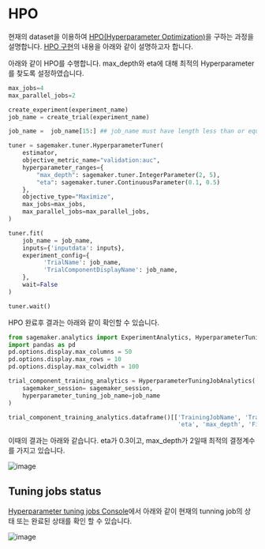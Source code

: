 # HPO

현재의 dataset을 이용하여 [HPO(Hyperparameter Optimization)](https://github.com/kyopark2014/ML-Algorithms/blob/main/hyperparameter-optimization.md)을 구하는 과정을 설명합니다. [HPO 구현](https://github.com/kyopark2014/aws-sagemaker/blob/main/training-basic/training-experiment-HPO.ipynb)의 내용을 아래와 같이 설명하고자 합니다.

아래와 같이 HPO를 수행합니다. max_depth와 eta에 대해 최적의 Hyperparameter를 찾도록 설정하였습니다. 

```python
max_jobs=4    
max_parallel_jobs=2  

create_experiment(experiment_name)
job_name = create_trial(experiment_name)

job_name =  job_name[15:] ## job_name must have length less than or equal to 32 for HPO

tuner = sagemaker.tuner.HyperparameterTuner(
    estimator,
    objective_metric_name="validation:auc",
    hyperparameter_ranges={
        "max_depth": sagemaker.tuner.IntegerParameter(2, 5),
        "eta": sagemaker.tuner.ContinuousParameter(0.1, 0.5)
    },
    objective_type="Maximize",
    max_jobs=max_jobs,   
    max_parallel_jobs=max_parallel_jobs,   
)

tuner.fit(
    job_name = job_name,
    inputs={'inputdata': inputs},
    experiment_config={
          'TrialName': job_name,
          'TrialComponentDisplayName': job_name,
    },
    wait=False
)

tuner.wait()
```

HPO 완료후 결과는 아래와 같이 확인할 수 있습니다.

```python
from sagemaker.analytics import ExperimentAnalytics, HyperparameterTuningJobAnalytics
import pandas as pd
pd.options.display.max_columns = 50
pd.options.display.max_rows = 10
pd.options.display.max_colwidth = 100

trial_component_training_analytics = HyperparameterTuningJobAnalytics(
    sagemaker_session= sagemaker_session,
    hyperparameter_tuning_job_name=job_name
)

trial_component_training_analytics.dataframe()[['TrainingJobName', 'TrainingJobStatus', 
                                                'eta', 'max_depth', 'FinalObjectiveValue']]
```

이때의 결과는 아래와 같습니다. eta가 0.3이고, max_depth가 2일때 최적의 결정계수를 가지고 있습니다. 

![image](https://user-images.githubusercontent.com/52392004/190898211-4c6c8801-1da4-43b4-8fc9-ce87cd33f9ad.png)



## Tuning jobs status

[Hyperparameter tuning jobs Console](https://ap-northeast-2.console.aws.amazon.com/sagemaker/home?region=ap-northeast-2#/hyper-tuning-jobs)에서 아래와 같이 현재의 tunning job의 상태 또는 완료된 상태를 확인 할 수 있습니다. 

![image](https://user-images.githubusercontent.com/52392004/190897794-bfae1e67-acae-4e81-b880-2d1fa85603cb.png)
